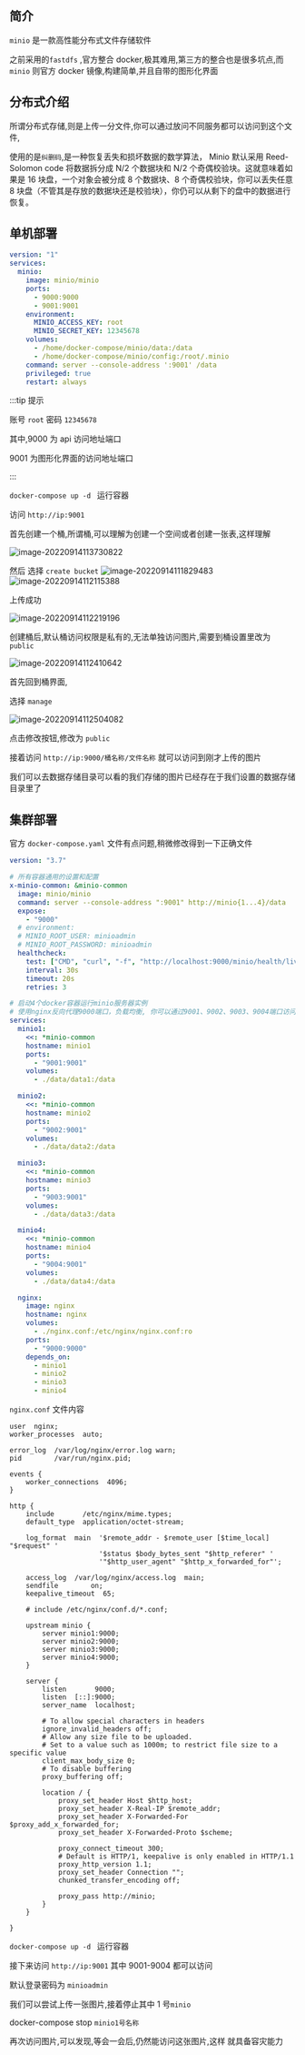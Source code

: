## 简介

`minio` 是一款高性能分布式文件存储软件

之前采用的`fastdfs` ,官方整合 docker,极其难用,第三方的整合也是很多坑点,而`minio` 则官方 docker 镜像,构建简单,并且自带的图形化界面

## 分布式介绍

所谓分布式存储,则是上传一分文件,你可以通过放问不同服务都可以访问到这个文件,

使用的是`纠删码`,是一种恢复丢失和损坏数据的数学算法， Minio 默认采用 Reed-Solomon code 将数据拆分成 N/2 个数据块和 N/2 个奇偶校验块。这就意味着如果是 16 块盘，一个对象会被分成 8 个数据块、8 个奇偶校验块，你可以丢失任意 8 块盘（不管其是存放的数据块还是校验块），你仍可以从剩下的盘中的数据进行恢复。

## 单机部署

```yaml
version: "1"
services:
  minio:
    image: minio/minio
    ports:
      - 9000:9000
      - 9001:9001
    environment:
      MINIO_ACCESS_KEY: root
      MINIO_SECRET_KEY: 12345678
    volumes:
      - /home/docker-compose/minio/data:/data
      - /home/docker-compose/minio/config:/root/.minio
    command: server --console-address ':9001' /data
    privileged: true
    restart: always
```

:::tip 提示

账号 `root` 密码 `12345678`

其中,9000 为 api 访问地址端口

9001 为图形化界面的访问地址端口

:::

`docker-compose up -d ` 运行容器

访问 `http://ip:9001`

首先创建一个桶,所谓桶,可以理解为创建一个空间或者创建一张表,这样理解

![image-20220914113730822](minio安装.assets/image-20220914113730822.png)

然后 选择 `create bucket`
![image-20220914111829483](minio安装.assets/image-20220914111829483.png)
![image-20220914112115388](minio安装.assets/image-20220914112115388.png)

上传成功

![image-20220914112219196](minio安装.assets/image-20220914112219196.png)

创建桶后,默认桶访问权限是私有的,无法单独访问图片,需要到桶设置里改为 `public`

![image-20220914112410642](minio安装.assets/image-20220914112410642.png)

首先回到桶界面,

选择 `manage`

![image-20220914112504082](minio安装.assets/image-20220914112504082.png)

点击修改按钮,修改为 `public`

接着访问 `http://ip:9000/桶名称/文件名称` 就可以访问到刚才上传的图片

我们可以去数据存储目录可以看的我们存储的图片已经存在于我们设置的数据存储目录里了

## 集群部署

官方 `docker-compose.yaml` 文件有点问题,稍微修改得到一下正确文件

```yaml
version: "3.7"

# 所有容器通用的设置和配置
x-minio-common: &minio-common
  image: minio/minio
  command: server --console-address ":9001" http://minio{1...4}/data
  expose:
    - "9000"
  # environment:
  # MINIO_ROOT_USER: minioadmin
  # MINIO_ROOT_PASSWORD: minioadmin
  healthcheck:
    test: ["CMD", "curl", "-f", "http://localhost:9000/minio/health/live"]
    interval: 30s
    timeout: 20s
    retries: 3

# 启动4个docker容器运行minio服务器实例
# 使用nginx反向代理9000端口，负载均衡, 你可以通过9001、9002、9003、9004端口访问它们的web console
services:
  minio1:
    <<: *minio-common
    hostname: minio1
    ports:
      - "9001:9001"
    volumes:
      - ./data/data1:/data

  minio2:
    <<: *minio-common
    hostname: minio2
    ports:
      - "9002:9001"
    volumes:
      - ./data/data2:/data

  minio3:
    <<: *minio-common
    hostname: minio3
    ports:
      - "9003:9001"
    volumes:
      - ./data/data3:/data

  minio4:
    <<: *minio-common
    hostname: minio4
    ports:
      - "9004:9001"
    volumes:
      - ./data/data4:/data

  nginx:
    image: nginx
    hostname: nginx
    volumes:
      - ./nginx.conf:/etc/nginx/nginx.conf:ro
    ports:
      - "9000:9000"
    depends_on:
      - minio1
      - minio2
      - minio3
      - minio4
```

`nginx.conf` 文件内容

```
user  nginx;
worker_processes  auto;

error_log  /var/log/nginx/error.log warn;
pid        /var/run/nginx.pid;

events {
    worker_connections  4096;
}

http {
    include       /etc/nginx/mime.types;
    default_type  application/octet-stream;

    log_format  main  '$remote_addr - $remote_user [$time_local] "$request" '
                      '$status $body_bytes_sent "$http_referer" '
                      '"$http_user_agent" "$http_x_forwarded_for"';

    access_log  /var/log/nginx/access.log  main;
    sendfile        on;
    keepalive_timeout  65;

    # include /etc/nginx/conf.d/*.conf;

    upstream minio {
        server minio1:9000;
        server minio2:9000;
        server minio3:9000;
        server minio4:9000;
    }

    server {
        listen       9000;
        listen  [::]:9000;
        server_name  localhost;

        # To allow special characters in headers
        ignore_invalid_headers off;
        # Allow any size file to be uploaded.
        # Set to a value such as 1000m; to restrict file size to a specific value
        client_max_body_size 0;
        # To disable buffering
        proxy_buffering off;

        location / {
            proxy_set_header Host $http_host;
            proxy_set_header X-Real-IP $remote_addr;
            proxy_set_header X-Forwarded-For $proxy_add_x_forwarded_for;
            proxy_set_header X-Forwarded-Proto $scheme;

            proxy_connect_timeout 300;
            # Default is HTTP/1, keepalive is only enabled in HTTP/1.1
            proxy_http_version 1.1;
            proxy_set_header Connection "";
            chunked_transfer_encoding off;

            proxy_pass http://minio;
        }
    }

}

```

`docker-compose up -d ` 运行容器

接下来访问 `http://ip:9001` 其中 9001-9004 都可以访问

默认登录密码为 `minioadmin`

我们可以尝试上传一张图片,接着停止其中 1 号`minio`

docker-compose stop `minio1号名称`

再次访问图片,可以发现,等会一会后,仍然能访问这张图片,这样 就具备容灾能力
